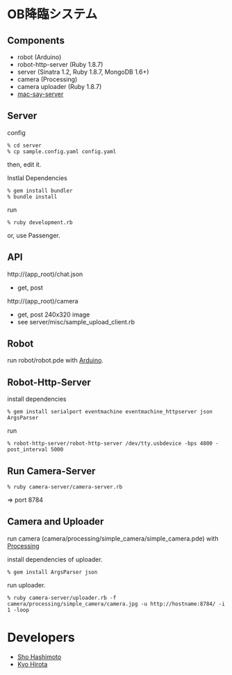 OB降臨システム
=============

Components
----------

* robot (Arduino)
* robot-http-server (Ruby 1.8.7)
* server (Sinatra 1.2, Ruby 1.8.7, MongoDB 1.6+)
* camera (Processing)
* camera uploader (Ruby 1.8.7)
* [mac-say-server](https://github.com/shokai/mac-say-server)


Server
------

config

    % cd server
    % cp sample.config.yaml config.yaml

then, edit it.


Instlal Dependencies

    % gem install bundler
    % bundle install


run

    % ruby development.rb

or, use Passenger.


API
---

http://(app_root)/chat.json

* get, post


http://(app_root)/camera

* get, post 240x320 image
* see server/misc/sample\_upload\_client.rb


Robot
-----

run robot/robot.pde with [Arduino](http://arduino.cc/).


Robot-Http-Server
-----------------

install dependencies

    % gem install serialport eventmachine eventmachine_httpserver json ArgsParser

run

    % robot-http-server/robot-http-server /dev/tty.usbdevice -bps 4800 -post_interval 5000


Run Camera-Server
-----------------

    % ruby camera-server/camera-server.rb

=> port 8784


Camera and Uploader
-------------------

run camera (camera/processing/simple\_camera/simple\_camera.pde) with [Processing](http://processing.org/)

install dependencies of uploader.

    % gem install ArgsParser json

run uploader.

    % ruby camera-server/uploader.rb -f camera/processing/simple_camera/camera.jpg -u http://hostname:8784/ -i 1 -loop


Developers
==========

* [Sho Hashimoto](https://github.com/shokai)
* [Kyo Hirota](https://github.com/tomoyo-kousaka)
